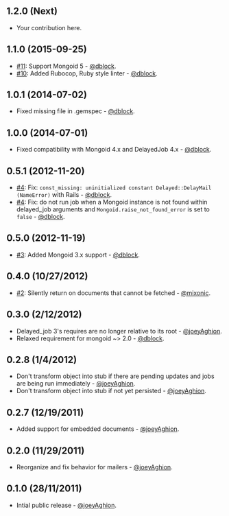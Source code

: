 1.2.0 (Next)
------------

* Your contribution here.

1.1.0 (2015-09-25)
------------------

* [#11](https://github.com/joeyAghion/delayed_job_shallow_mongoid/pull/11): Support Mongoid 5 - [@dblock](http://github.com/dblock).
* [#10](https://github.com/joeyAghion/delayed_job_shallow_mongoid/pull/10): Added Rubocop, Ruby style linter - [@dblock](http://github.com/dblock).

1.0.1 (2014-07-02)
------------------

* Fixed missing file in .gemspec - [@dblock](http://github.com/dblock).

1.0.0 (2014-07-01)
------------------

* Fixed compatibility with Mongoid 4.x and DelayedJob 4.x - [@dblock](http://github.com/dblock).

0.5.1 (2012-11-20)
------------------

* [#4](https://github.com/joeyAghion/delayed_job_shallow_mongoid/pull/4): Fix: `const_missing: uninitialized constant Delayed::DelayMail (NameError)` with Rails - [@dblock](http://github.com/dblock).
* [#4](https://github.com/joeyAghion/delayed_job_shallow_mongoid/pull/4): Fix: do not run job when a Mongoid instance is not found within delayed_job arguments and `Mongoid.raise_not_found_error` is set to `false` - [@dblock](http://github.com/dblock).

0.5.0 (2012-11-19)
------------------

* [#3](https://github.com/joeyAghion/delayed_job_shallow_mongoid/pull/3): Added Mongoid 3.x support - [@dblock](http://github.com/dblock).

0.4.0 (10/27/2012)
------------------

* [#2](https://github.com/joeyAghion/delayed_job_shallow_mongoid/pull/2): Silently return on documents that cannot be fetched - [@mixonic](https://github.com/mixonic).

0.3.0 (2/12/2012)
-----------------

* Delayed_job 3's requires are no longer relative to its root - [@joeyAghion](https://github.com/joeyAghion).
* Relaxed requirement for mongoid ~> 2.0 - [@dblock](http://github.com/dblock).

0.2.8 (1/4/2012)
----------------

* Don't transform object into stub if there are pending updates and jobs are being run immediately - [@joeyAghion](https://github.com/joeyAghion).
* Don't transform object into stub if not yet persisted - [@joeyAghion](https://github.com/joeyAghion).

0.2.7 (12/19/2011)
------------------

* Added support for embedded documents - [@joeyAghion](https://github.com/joeyAghion).

0.2.0 (11/29/2011)
------------------

* Reorganize and fix behavior for mailers - [@joeyAghion](https://github.com/joeyAghion).

0.1.0 (28/11/2011)
------------------

* Intial public release - [@joeyAghion](https://github.com/joeyAghion).

